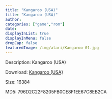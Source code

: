 ```yaml
---
title: "Kangaroo (USA)"
title: "Kangaroo (USA)"
author: 
categories: ["game","rom"]
date: 
displayInList: true
displayInMenu: false
dropCap: false
featuredImage: /img/atari/Kangaroo-01.jpg
---
```


Description: Kangaroo (USA)

Download: <a href="https://kknackGearCT.ctfile.com/fs/2629127-327667786" target = "_blank" rel = "nofollow" > Kangaroo (USA)</a>

Size: 16384

MD5: 796D2C22F8205FB0CE8F1EE67C8EB2CA

